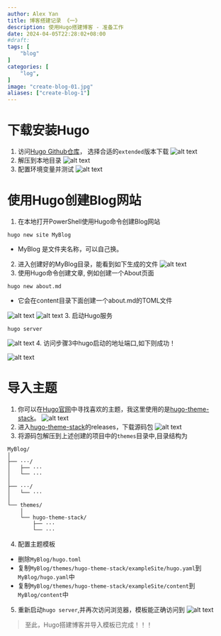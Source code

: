 ```yaml
---
author: Alex Yan
title: 博客搭建记录 《一》
description: 使用Hugo搭建博客 - 准备工作
date: 2024-04-05T22:28:02+08:00
#draft: 
tags: [
    "blog"
]
categories: [
    "log",
]
image: "create-blog-01.jpg"
aliases: ["create-blog-1"]
---
```


# 下载安装Hugo

1. 访问[Hugo Github仓库](https://github.com/gohugoio/hugo/releases)， 选择合适的`extended`版本下载
![alt text](img/blog/blog-image.png)
2. 解压到本地目录
![alt text](img/blog/blog-image-1.png)
3. 配置环境变量并测试
![alt text](img/blog/blog-image-2.png)

# 使用Hugo创建Blog网站

1. 在本地打开PowerShell使用Hugo命令创建Blog网站
```shell
hugo new site MyBlog
```
* MyBlog 是文件夹名称，可以自己换。
2. 进入创建好的MyBlog目录，能看到如下生成的文件
![alt text](img/blog/blog-image-3.png)
3. 使用Hugo命令创建文章, 例如创建一个About页面
```shell
hugo new about.md
```
* 它会在content目录下面创建一个about.md的TOML文件

![alt text](img/blog/blog-image-5.png)
![alt text](img/blog/blog-image-6.png)
3. 启动Hugo服务
```shell
hugo server
```
![alt text](img/blog/blog-image-4.png)
4. 访问步骤3中hugo启动的地址端口,如下则成功！

![alt text](img/blog/blog-image-7.png)
# 导入主题
1. 你可以在[Hugo官网](https://themes.gohugo.io/)中寻找喜欢的主题，我这里使用的是[hugo-theme-stack](https://github.com/CaiJimmy/hugo-theme-stack)。
![alt text](img/blog/blog-image-8.png)
2. 进入[hugo-theme-stack](https://github.com/CaiJimmy/hugo-theme-stack)的releases，下载源码包
![alt text](img/blog/blog-image-9.png)
3. 将源码包解压到上述创建的项目中的`themes`目录中,目录结构为
```
MyBlog/
│
├── ···/
│   ├── ···
│   └── ···
│
├── ···/
│   └── ···
│
└── themes/
    │
    └── hugo-theme-stack/
        ├── ···
        └── ···
```
4. 配置主题模板
* 删除`MyBlog/hugo.toml`
* 复制`MyBlog/themes/hugo-theme-stack/exampleSite/hugo.yaml`到`MyBlog/hugo.yaml`中
* 复制`MyBlog/themes/hugo-theme-stack/exampleSite/content`到`MyBlog/content`中
5. 重新启动`hugo server`,并再次访问浏览器，模板能正确访问到
![alt text](img/blog/blog-image-10.png)


> 至此，Hugo搭建博客并导入模板已完成！！！
